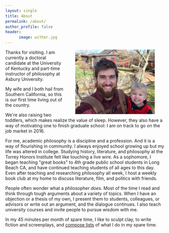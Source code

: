 ```yaml
---
layout: single
title: About
permalink: /about/
author_profile: false
header:
      image: wither.jpg
---
```


<img src="/images/keith-josiah.jpg" alt="Keith and son" hspace="30px" align="right" width="50%"> 
Thanks for visiting.  I am currently a doctoral candidate at the University of Kentucky and part-time instructor of philosophy at Asbury University. 

My wife and I both hail from Southern California, so this is our first time living out of the country. 

We're also raising two toddlers, which makes realize the value of sleep. However, they also have a way of motivating one to finish graduate school: I am on track to  go on the job market in 2016.

For me, academic philosophy is a discipline and a profession. And it is a way of flourishing in community. I always enjoyed school growing up but my life was altered in college. Studying history, literature, and philosophy at the Torrey Honors Institute felt like touching a live wire. As a sophomore, I began teaching "great books" to 4th grade public school students in Long Beach CA, and have continued teaching students of all ages to this day. Even after teaching and researching philosophy all week, I host a weekly book club at my home to discuss literature, film, and politics with friends.

People often wonder what a philosopher *does*. Most of the time I read and think through tough arguments about a variety of topics. When I have an objection or a thesis of my own, I present them to students, colleagues, or advisors or  write out an argument, and the dialogue continues. I also teach university courses and invite people to pursue wisdom with me.


In my 45 minutes per month of spare time, I like to sculpt clay, to write fiction and screenplays, and [compose lists](https://en.wikipedia.org/wiki/Recursion) of what I do in my spare time.